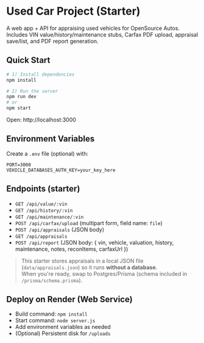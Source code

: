 # Used Car Project (Starter)

A web app + API for appraising used vehicles for OpenSource Autos.  
Includes VIN value/history/maintenance stubs, Carfax PDF upload, appraisal save/list, and PDF report generation.

## Quick Start

```bash
# 1) Install dependencies
npm install

# 2) Run the server
npm run dev
# or
npm start
```

Open: http://localhost:3000

## Environment Variables
Create a `.env` file (optional) with:
```
PORT=3000
VEHICLE_DATABASES_AUTH_KEY=your_key_here
```

## Endpoints (starter)
- `GET /api/value/:vin`
- `GET /api/history/:vin`
- `GET /api/maintenance/:vin`
- `POST /api/carfax/upload` (multipart form, field name: `file`)
- `POST /api/appraisals` (JSON body)
- `GET /api/appraisals`
- `POST /api/report` (JSON body: { vin, vehicle, valuation, history, maintenance, notes, reconItems, carfaxUrl })

> This starter stores appraisals in a local JSON file (`data/appraisals.json`) so it runs **without a database**.  
> When you're ready, swap to Postgres/Prisma (schema included in `/prisma/schema.prisma`).

## Deploy on Render (Web Service)
- Build command: `npm install`
- Start command: `node server.js`
- Add environment variables as needed
- (Optional) Persistent disk for `/uploads`